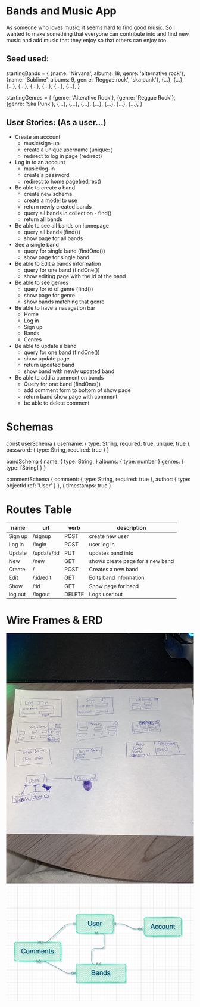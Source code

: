 # Bands and Music App

As someone who loves music, it seems hard to find good music. So I wanted to make something that everyone can contribute into and find new music and add music that they enjoy so that others can enjoy too. 

## Seed used: 

startingBands = {
    {name: 'Nirvana', albums: 18, genre: 'alternative rock'},
    {name: 'Sublime', albums: 9, genre: 'Reggae rock', 'ska punk'},
    {...},
    {...},
    {...},
    {...},
    {...},
    {...},
    {...},
    {...},
}

startingGenres = {
    {genre: 'Alterative Rock'},
    {genre: 'Reggae Rock'},
    {genre: 'Ska Punk'},
    {...},
    {...},
    {...},
    {...},
    {...},
    {...},
    {...},
}

## User Stories: (As a user...)

- Create an account
    - music/sign-up
    - create a unique username (unique: )
    - redirect to log in page (redirect)
- Log in to an account
    - music/log-in
    - create a password
    - redirect to home page(redirect)
- Be able to create a band
    - create new schema
    - create a model to use
    - return newly created bands
    - query all bands in collection - find()
    - return all bands
- Be able to see all bands on homepage
    - query all bands (find())
    - show page for all bands
- See a single band
    - query for single band (findOne())
    - show page for single band
- Be able to Edit a bands information
    - query for one band (findOne())
    - show editing page with the id of the band
- Be able to see genres 
    - query for id of genre (find())
    - show page for genre 
    - show bands matching that genre 
- Be able to have a navagation bar 
    - Home
    - Log in 
    - Sign up
    - Bands
    - Genres
- Be able to update a band 
    - query for one band (findOne())
    - show update page
    - return updated band
    - show band with newly updated band
- Be able to add a comment on bands
    - Query for one band (findOne())
    - add comment form to bottom of show page 
    - return band show page with comment
    - be able to delete comment

# Schemas 

const userSchema {
    username: {
        type: String,
        required: true,
        unique: true
    },
    password: {
        type: String,
        required: true
    }
}

bandSchema {
    name: {
        type: String,
    }
    albums: {
        type: number
    }
    genres: {
        type: [String]
    }
}

commentSchema {
    comment: {
        type: String,
        required: true
    },
    author: {
        type: objectId
        ref: 'User'
    }
}, {
    timestamps: true
}

# Routes Table 
| name | url | verb | description | 
| ---- | ---- | ---- | ----| 
| Sign up | /signup | POST | create new user |
| Log in | /login | POST | user log in |
| Update | /update/:id | PUT | updates band info |
| New | /new | GET | shows create page for a new band |
| Create | / | POST | Creates a new band |
| Edit | /:id/edit | GET | Edits band information |
| Show | /:id | GET | Show page for band |
| log out | /logout | DELETE | Logs user out |

# Wire Frames & ERD

<img src='images/README-imgs/WireFrames.jpeg'>

<br>

<img src='images/README-imgs/ERD.png'>